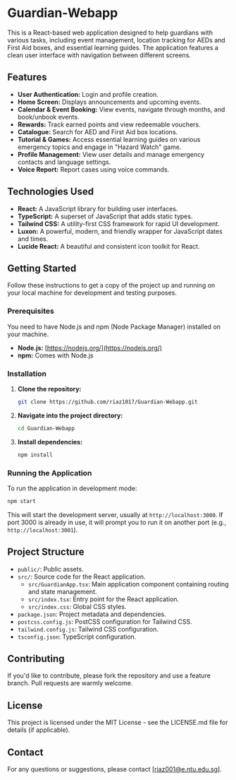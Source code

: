 # Guardian-Webapp

This is a React-based web application designed to help guardians with various tasks, including event management, location tracking for AEDs and First Aid boxes, and essential learning guides. The application features a clean user interface with navigation between different screens.

## Features

- **User Authentication:** Login and profile creation.
- **Home Screen:** Displays announcements and upcoming events.
- **Calendar & Event Booking:** View events, navigate through months, and book/unbook events.
- **Rewards:** Track earned points and view redeemable vouchers.
- **Catalogue:** Search for AED and First Aid box locations.
- **Tutorial & Games:** Access essential learning guides on various emergency topics and engage in "Hazard Watch" game.
- **Profile Management:** View user details and manage emergency contacts and language settings.
- **Voice Report:** Report cases using voice commands.

## Technologies Used

- **React:** A JavaScript library for building user interfaces.
- **TypeScript:** A superset of JavaScript that adds static types.
- **Tailwind CSS:** A utility-first CSS framework for rapid UI development.
- **Luxon:** A powerful, modern, and friendly wrapper for JavaScript dates and times.
- **Lucide React:** A beautiful and consistent icon toolkit for React.

## Getting Started

Follow these instructions to get a copy of the project up and running on your local machine for development and testing purposes.

### Prerequisites

You need to have Node.js and npm (Node Package Manager) installed on your machine.

- **Node.js:** [https://nodejs.org/](https://nodejs.org/)
- **npm:** Comes with Node.js

### Installation

1.  **Clone the repository:**
    ```bash
    git clone https://github.com/riaz1017/Guardian-Webapp.git
    ```
2.  **Navigate into the project directory:**
    ```bash
    cd Guardian-Webapp
    ```
3.  **Install dependencies:**
    ```bash
    npm install
    ```

### Running the Application

To run the application in development mode:

```bash
npm start
```

This will start the development server, usually at `http://localhost:3000`. If port 3000 is already in use, it will prompt you to run it on another port (e.g., `http://localhost:3001`).

## Project Structure

- `public/`: Public assets.
- `src/`: Source code for the React application.
    - `src/GuardianApp.tsx`: Main application component containing routing and state management.
    - `src/index.tsx`: Entry point for the React application.
    - `src/index.css`: Global CSS styles.
- `package.json`: Project metadata and dependencies.
- `postcss.config.js`: PostCSS configuration for Tailwind CSS.
- `tailwind.config.js`: Tailwind CSS configuration.
- `tsconfig.json`: TypeScript configuration.

## Contributing

If you'd like to contribute, please fork the repository and use a feature branch. Pull requests are warmly welcome.

## License

This project is licensed under the MIT License - see the LICENSE.md file for details (if applicable).

## Contact

For any questions or suggestions, please contact [riaz001@e.ntu.edu.sg].
